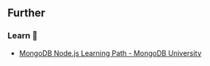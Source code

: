 ## Further

### Learn 🧠

- [MongoDB Node.js Learning Path - MongoDB University](https://learn.mongodb.com/learning-paths/mongodb-nodejs-developer-path)
